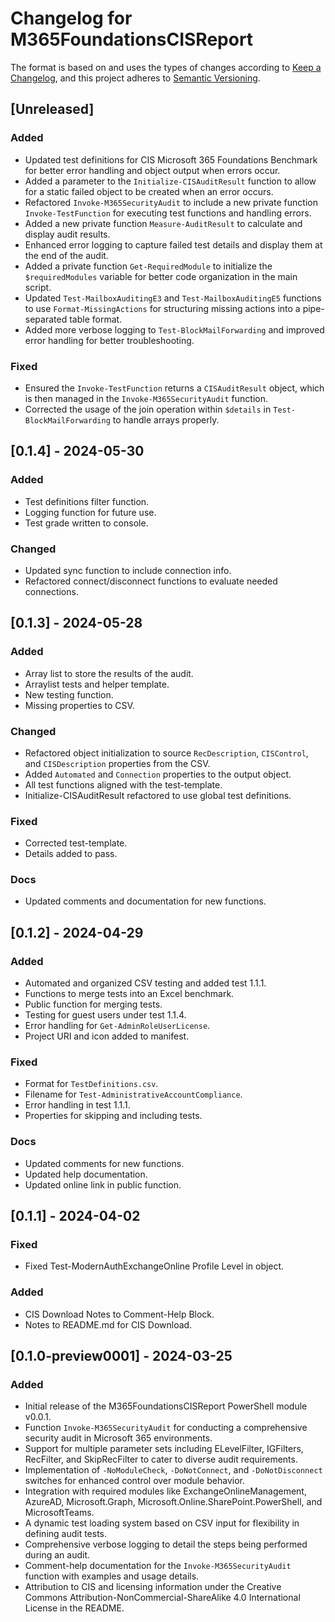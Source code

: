 # Changelog for M365FoundationsCISReport

The format is based on and uses the types of changes according to [Keep a Changelog](https://keepachangelog.com/en/1.0.0/), and this project adheres to [Semantic Versioning](https://semver.org/spec/v2.0.0.html).

## [Unreleased]

### Added

- Updated test definitions for CIS Microsoft 365 Foundations Benchmark for better error handling and object output when errors occur.
- Added a parameter to the `Initialize-CISAuditResult` function to allow for a static failed object to be created when an error occurs.
- Refactored `Invoke-M365SecurityAudit` to include a new private function `Invoke-TestFunction` for executing test functions and handling errors.
- Added a new private function `Measure-AuditResult` to calculate and display audit results.
- Enhanced error logging to capture failed test details and display them at the end of the audit.
- Added a private function `Get-RequiredModule` to initialize the `$requiredModules` variable for better code organization in the main script.
- Updated `Test-MailboxAuditingE3` and `Test-MailboxAuditingE5` functions to use `Format-MissingActions` for structuring missing actions into a pipe-separated table format.
- Added more verbose logging to `Test-BlockMailForwarding` and improved error handling for better troubleshooting.

### Fixed

- Ensured the `Invoke-TestFunction` returns a `CISAuditResult` object, which is then managed in the `Invoke-M365SecurityAudit` function.
- Corrected the usage of the join operation within `$details` in `Test-BlockMailForwarding` to handle arrays properly.

## [0.1.4] - 2024-05-30

### Added

- Test definitions filter function.
- Logging function for future use.
- Test grade written to console.

### Changed

- Updated sync function to include connection info.
- Refactored connect/disconnect functions to evaluate needed connections.

## [0.1.3] - 2024-05-28

### Added

- Array list to store the results of the audit.
- Arraylist tests and helper template.
- New testing function.
- Missing properties to CSV.

### Changed

- Refactored object initialization to source `RecDescription`, `CISControl`, and `CISDescription` properties from the CSV.
- Added `Automated` and `Connection` properties to the output object.
- All test functions aligned with the test-template.
- Initialize-CISAuditResult refactored to use global test definitions.

### Fixed

- Corrected test-template.
- Details added to pass.

### Docs

- Updated comments and documentation for new functions.

## [0.1.2] - 2024-04-29

### Added

- Automated and organized CSV testing and added test 1.1.1.
- Functions to merge tests into an Excel benchmark.
- Public function for merging tests.
- Testing for guest users under test 1.1.4.
- Error handling for `Get-AdminRoleUserLicense`.
- Project URI and icon added to manifest.

### Fixed

- Format for `TestDefinitions.csv`.
- Filename for `Test-AdministrativeAccountCompliance`.
- Error handling in test 1.1.1.
- Properties for skipping and including tests.

### Docs

- Updated comments for new functions.
- Updated help documentation.
- Updated online link in public function.

## [0.1.1] - 2024-04-02

### Fixed

- Fixed Test-ModernAuthExchangeOnline Profile Level in object.

### Added

- CIS Download Notes to Comment-Help Block.
- Notes to README.md for CIS Download.

## [0.1.0-preview0001] - 2024-03-25

### Added

- Initial release of the M365FoundationsCISReport PowerShell module v0.0.1.
- Function `Invoke-M365SecurityAudit` for conducting a comprehensive security audit in Microsoft 365 environments.
- Support for multiple parameter sets including ELevelFilter, IGFilters, RecFilter, and SkipRecFilter to cater to diverse audit requirements.
- Implementation of `-NoModuleCheck`, `-DoNotConnect`, and `-DoNotDisconnect` switches for enhanced control over module behavior.
- Integration with required modules like ExchangeOnlineManagement, AzureAD, Microsoft.Graph, Microsoft.Online.SharePoint.PowerShell, and MicrosoftTeams.
- A dynamic test loading system based on CSV input for flexibility in defining audit tests.
- Comprehensive verbose logging to detail the steps being performed during an audit.
- Comment-help documentation for the `Invoke-M365SecurityAudit` function with examples and usage details.
- Attribution to CIS and licensing information under the Creative Commons Attribution-NonCommercial-ShareAlike 4.0 International License in the README.
